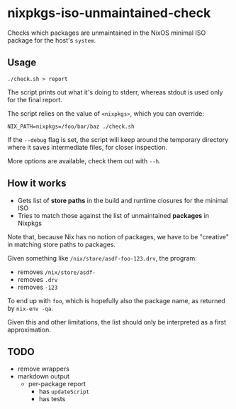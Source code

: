 # nixpkgs-iso-unmaintained-check

Checks which packages are unmaintained in the NixOS minimal ISO package for the host's `system`.

## Usage

```
./check.sh > report
```

The script prints out what it's doing to stderr, whereas stdout is used only for the final report.

The script relies on the value of `<nixpkgs>`, which you can override:

```
NIX_PATH=nixpkgs=/foo/bar/baz ./check.sh
```

If the `--debug` flag is set, the script will keep around the temporary directory where it saves intermediate files, for closer inspection.

More options are available, check them out with `--h`.

## How it works

- Gets list of **store paths** in the build and runtime closures for the minimal ISO
- Tries to match those against the list of unmaintained **packages** in Nixpkgs

Note that, because Nix has no notion of packages, we have to be "creative" in matching store paths to packages.

Given something like `/nix/store/asdf-foo-123.drv`, the program:
- removes `/nix/store/asdf-`
- removes `.drv`
- removes `-123`

To end up with `foo`, which is hopefully also the package name, as returned by `nix-env -qa`.

Given this and other limitations, the list should only be interpreted as a first approximation.

## TODO

- remove wrappers
- markdown output
    - per-package report
        - has `updateScript`
        - has tests
